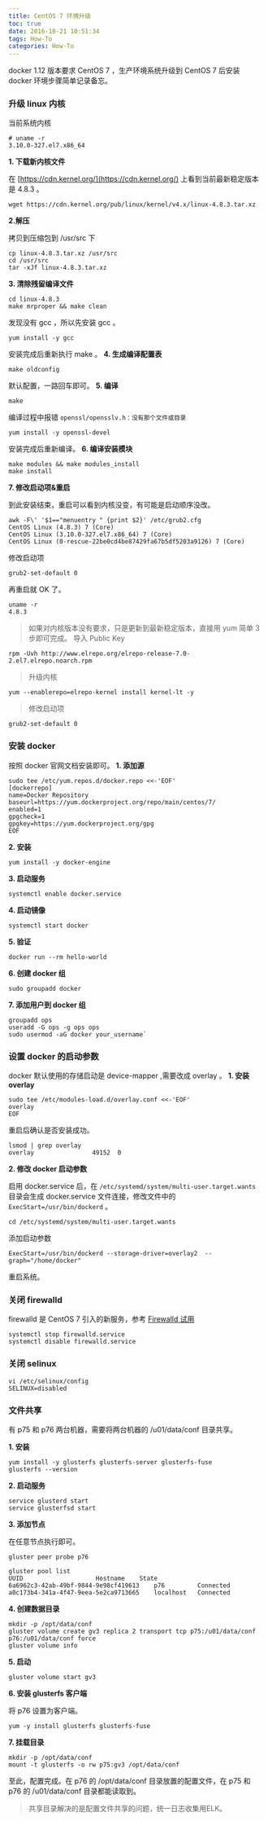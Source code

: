 ```yaml
---
title: CentOS 7 环境升级
toc: true
date: 2016-10-21 10:51:34
tags: How-To
categories: How-To
---
```


docker 1.12 版本要求 CentOS 7 ，生产环境系统升级到 CentOS 7 后安装 docker 环境步骤简单记录备忘。

<!--more-->
### 升级 linux 内核
当前系统内核
```
# uname -r
3.10.0-327.el7.x86_64
```
**1. 下载新内核文件**

在 [https://cdn.kernel.org/](https://cdn.kernel.org/) 上看到当前最新稳定版本是 4.8.3 。
```
wget https://cdn.kernel.org/pub/linux/kernel/v4.x/linux-4.8.3.tar.xz
```


**2.解压**

拷贝到压缩包到 /usr/src 下
```
cp linux-4.8.3.tar.xz /usr/src
cd /usr/src
tar -xJf linux-4.8.3.tar.xz
```
**3. 清除残留编译文件**

```
cd linux-4.8.3
make mrproper && make clean
```
发现没有 gcc ，所以先安装 gcc 。
```
yum install -y gcc
```
安装完成后重新执行 make 。
**4. 生成编译配置表**

```
make oldconfig
```
默认配置，一路回车即可。
**5. 编译**

```
make
```
编译过程中报错 `openssl/opensslv.h：没有那个文件或目录`
```
yum install -y openssl-devel
```
安装完成后重新编译。
**6. 编译安装模块**

```
make modules && make modules_install
make install
```
**7. 修改启动项&重启**

到此安装结束，重启可以看到内核没变，有可能是启动顺序没改。
```
awk -F\' '$1=="menuentry " {print $2}' /etc/grub2.cfg
CentOS Linux (4.8.3) 7 (Core)
CentOS Linux (3.10.0-327.el7.x86_64) 7 (Core)
CentOS Linux (0-rescue-22be0cd4be87429fa67b5df5203a9126) 7 (Core)
```
修改启动项
```
grub2-set-default 0
```
再重启就 OK 了。
```
uname -r
4.8.3
```
>如果对内核版本没有要求，只是更新到最新稳定版本，直接用 yum 简单 3 步即可完成。
导入 Public Key
```
rpm -Uvh http://www.elrepo.org/elrepo-release-7.0-2.el7.elrepo.noarch.rpm
```
>升级内核
```
yum --enablerepo=elrepo-kernel install kernel-lt -y
```
>修改启动项
```
grub2-set-default 0
```

### 安装 docker
按照 docker 官网文档安装即可。
**1. 添加源**

```
sudo tee /etc/yum.repos.d/docker.repo <<-'EOF'
[dockerrepo]
name=Docker Repository
baseurl=https://yum.dockerproject.org/repo/main/centos/7/
enabled=1
gpgcheck=1
gpgkey=https://yum.dockerproject.org/gpg
EOF
```
**2. 安装**

```
yum install -y docker-engine
```
**3. 启动服务**

```
systemctl enable docker.service
```
**4. 启动镜像**

```
systemctl start docker
```
**5. 验证**

```
docker run --rm hello-world
```
**6. 创建 docker 组**

```
sudo groupadd docker
```
**7. 添加用户到 docker 组**

```
groupadd ops
useradd -G ops -g ops ops
sudo usermod -aG docker your_username`
```

### 设置 docker 的启动参数
docker 默认使用的存储启动是 device-mapper ,需要改成 overlay 。
**1. 安装 overlay**

```
sudo tee /etc/modules-load.d/overlay.conf <<-'EOF'
overlay
EOF
```
重启后确认是否安装成功。
```
lsmod | grep overlay
overlay                49152  0  
```
**2. 修改 docker 启动参数**

启用 docker.service 后，在 `/etc/systemd/system/multi-user.target.wants` 目录会生成 docker.service 文件连接，修改文件中的 `ExecStart=/usr/bin/dockerd` 。
```
cd /etc/systemd/system/multi-user.target.wants
```
添加启动参数
```
ExecStart=/usr/bin/dockerd --storage-driver=overlay2  --graph="/home/docker"
```
重启系统。


### 关闭 firewalld
firewalld 是 CentOS 7 引入的新服务，参考 [Firewalld 试用](../../../../2016/10/21/Firewalld-试用/)
```
systemctl stop firewalld.service
systemctl disable firewalld.service
```
### 关闭 selinux
```
vi /etc/selinux/config
SELINUX=disabled
```
### 文件共享

有 p75 和 p76 两台机器，需要将两台机器的 /u01/data/conf 目录共享。

**1. 安装**

```
yum install -y glusterfs glusterfs-server glusterfs-fuse
glusterfs --version
```
**2. 启动服务**

```
service glusterd start
service glusterfsd start
```
**3. 添加节点**

在任意节点执行即可。
```
gluster peer probe p76

gluster pool list
UUID					Hostname 	State
6a6962c3-42ab-49bf-9844-9e98cf419613	p76      	Connected
a0c173b4-341a-4f47-9eea-5e2ca9713665	localhost	Connected
```
**4. 创建数据目录**

```
mkdir -p /opt/data/conf
gluster volume create gv3 replica 2 transport tcp p75:/u01/data/conf p76:/u01/data/conf force
gluster volume info
```
**5. 启动**
```
gluster volume start gv3
```

**6. 安装 glusterfs 客户端**

将 p76 设置为客户端。

```
yum -y install glusterfs glusterfs-fuse
```
**7. 挂载目录**
```
mkdir -p /opt/data/conf
mount -t glusterfs -o rw p75:gv3 /opt/data/conf
```

至此，配置完成。在 p76 的 /opt/data/conf 目录放置的配置文件，在 p75 和 p76 的 /u01/data/conf 目录都能读取到。


>共享目录解决的是配置文件共享的问题，统一日志收集用ELK。